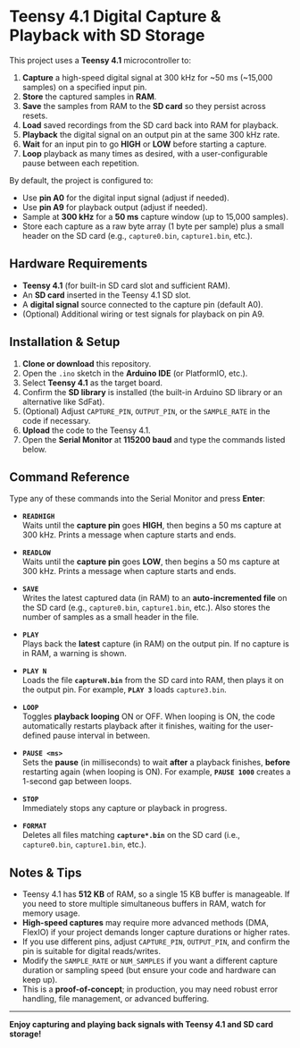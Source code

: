 # Teensy 4.1 Digital Capture & Playback with SD Storage

This project uses a **Teensy 4.1** microcontroller to:
1. **Capture** a high-speed digital signal at 300 kHz for ~50 ms (~15,000 samples) on a specified input pin.
2. **Store** the captured samples in **RAM**.
3. **Save** the samples from RAM to the **SD card** so they persist across resets.
4. **Load** saved recordings from the SD card back into RAM for playback.
5. **Playback** the digital signal on an output pin at the same 300 kHz rate.
6. **Wait** for an input pin to go **HIGH** or **LOW** before starting a capture.
7. **Loop** playback as many times as desired, with a user-configurable pause between each repetition.

By default, the project is configured to:
- Use **pin A0** for the digital input signal (adjust if needed).
- Use **pin A9** for playback output (adjust if needed).
- Sample at **300 kHz** for a **50 ms** capture window (up to 15,000 samples).
- Store each capture as a raw byte array (1 byte per sample) plus a small header on the SD card (e.g., `capture0.bin`, `capture1.bin`, etc.).

## Hardware Requirements

- **Teensy 4.1** (for built-in SD card slot and sufficient RAM).
- An **SD card** inserted in the Teensy 4.1 SD slot.
- A **digital signal** source connected to the capture pin (default A0).
- (Optional) Additional wiring or test signals for playback on pin A9.

## Installation & Setup

1. **Clone or download** this repository.
2. Open the `.ino` sketch in the **Arduino IDE** (or PlatformIO, etc.).
3. Select **Teensy 4.1** as the target board.
4. Confirm the **SD library** is installed (the built-in Arduino SD library or an alternative like SdFat).
5. (Optional) Adjust `CAPTURE_PIN`, `OUTPUT_PIN`, or the `SAMPLE_RATE` in the code if necessary.
6. **Upload** the code to the Teensy 4.1.
7. Open the **Serial Monitor** at **115200 baud** and type the commands listed below.

## Command Reference

Type any of these commands into the Serial Monitor and press **Enter**:

- **`READHIGH`**  
  Waits until the **capture pin** goes **HIGH**, then begins a 50 ms capture at 300 kHz. Prints a message when capture starts and ends.

- **`READLOW`**  
  Waits until the **capture pin** goes **LOW**, then begins a 50 ms capture at 300 kHz. Prints a message when capture starts and ends.

- **`SAVE`**  
  Writes the latest captured data (in RAM) to an **auto-incremented file** on the SD card (e.g., `capture0.bin`, `capture1.bin`, etc.). Also stores the number of samples as a small header in the file.

- **`PLAY`**  
  Plays back the **latest** capture (in RAM) on the output pin. If no capture is in RAM, a warning is shown.

- **`PLAY N`**  
  Loads the file **`captureN.bin`** from the SD card into RAM, then plays it on the output pin. For example, **`PLAY 3`** loads `capture3.bin`.

- **`LOOP`**  
  Toggles **playback looping** ON or OFF. When looping is ON, the code automatically restarts playback after it finishes, waiting for the user-defined pause interval in between.

- **`PAUSE <ms>`**  
  Sets the **pause** (in milliseconds) to wait **after** a playback finishes, **before** restarting again (when looping is ON). For example, **`PAUSE 1000`** creates a 1-second gap between loops.

- **`STOP`**  
  Immediately stops any capture or playback in progress.

- **`FORMAT`**  
  Deletes all files matching **`capture*.bin`** on the SD card (i.e., `capture0.bin`, `capture1.bin`, etc.).

## Notes & Tips

- Teensy 4.1 has **512 KB** of RAM, so a single 15 KB buffer is manageable. If you need to store multiple simultaneous buffers in RAM, watch for memory usage.
- **High-speed captures** may require more advanced methods (DMA, FlexIO) if your project demands longer capture durations or higher rates.
- If you use different pins, adjust `CAPTURE_PIN`, `OUTPUT_PIN`, and confirm the pin is suitable for digital reads/writes.
- Modify the `SAMPLE_RATE` or `NUM_SAMPLES` if you want a different capture duration or sampling speed (but ensure your code and hardware can keep up).
- This is a **proof-of-concept**; in production, you may need robust error handling, file management, or advanced buffering.

---

**Enjoy capturing and playing back signals with Teensy 4.1 and SD card storage!**
